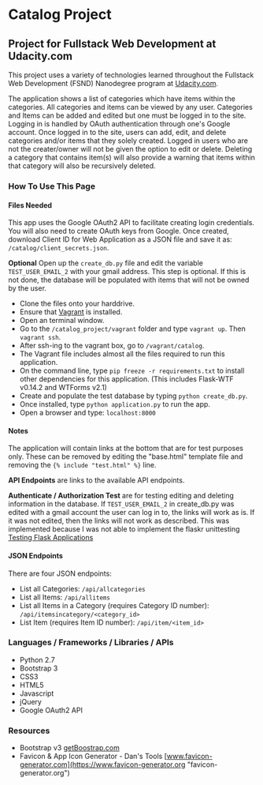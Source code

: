 # Catalog Project
## Project for Fullstack Web Development at Udacity.com

This project uses a variety of technologies learned throughout the Fullstack Web Development (FSND) Nanodegree program at [Udacity.com](http://udacity.com "Udacity.com").

The application shows a list of categories which have items within the categories. All categories and items can be viewed by any user. Categories and Items can be added and edited but one must be logged in to the site. Logging in is handled by OAuth authentication through one's Google account. Once logged in to the site, users can add, edit, and delete categories and/or items that they solely created. Logged in users who are not the creater/owner will not be given the option to edit or delete. Deleting a category that contains item(s) will also provide a warning that items within that category will also be recursively deleted.

### How To Use This Page

#### Files Needed
This app uses the Google OAuth2 API to facilitate creating login credentials.
You will also need to create OAuth keys from Google. Once created, download Client ID for Web Application
as a JSON file and save it as: `/catalog/client_secrets.json`.

**Optional**  Open up the `create_db.py` file and edit the variable `TEST_USER_EMAIL_2` with your gmail address. This step is optional. If this is not done, the database will be populated with items that will not be owned by the user.

* Clone the files onto your harddrive.
* Ensure that [Vagrant](https://www.vagrantup.com/docs/installation/) is installed.
* Open an terminal window.
* Go to the `/catalog_project/vagrant` folder and type `vagrant up`. Then `vagrant ssh`.
* After ssh-ing to the vagrant box, go to `/vagrant/catalog`.
* The Vagrant file includes almost all the files required to run this application.
* On the command line, type `pip freeze -r requirements.txt` to install other dependencies for this application. (This includes Flask-WTF v0.14.2 and WTForms v2.1)
* Create and populate the test database by typing `python create_db.py`.
* Once installed, type `python application.py` to run the app.
* Open a browser and type: `localhost:8000`

#### Notes
The application will contain links at the bottom that are for test purposes only. These can be removed by editing the "base.html" template file and removing the `{% include "test.html" %}` line.

**API Endpoints** are links to the available API endpoints.

**Authenticate / Authorization Test** are for testing editing and deleting information in the database.
If `TEST_USER_EMAIL_2` in create_db.py was edited with a gmail account the user can log in to, the links will work as is. If it was not edited, then the links will not work as described. This was implemented because I was not able to implement the flaskr unittesting [Testing Flask Applications](http://flask.pocoo.org/docs/0.12/testing/ "Testing Flask Applications")

#### JSON Endpoints

There are four JSON endpoints:
* List all Categories: `/api/allcategories`
* List all Items: `/api/allitems`
* List all Items in a Category (requires Category ID number): `/api/itemsincategory/<category_id>`
* List Item (requires Item ID number): `/api/item/<item_id>`


### Languages / Frameworks / Libraries / APIs
- Python 2.7
- Bootstrap 3
- CSS3
- HTML5
- Javascript
- jQuery
- Google OAuth2 API

### Resources
- Bootstrap v3 [getBoostrap.com](http://getbootstrap.com "getBootstrap.com")
- Favicon & App Icon Generator - Dan's Tools [www.favicon-generator.com](https://www.favicon-generator.org "favicon-generator.org")

